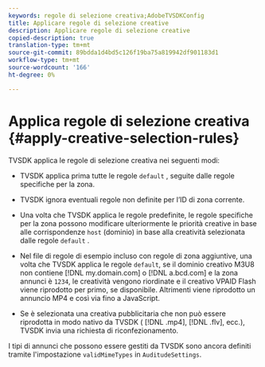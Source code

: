 ```yaml
---
keywords: regole di selezione creativa;AdobeTVSDKConfig
title: Applicare regole di selezione creative
description: Applicare regole di selezione creative
copied-description: true
translation-type: tm+mt
source-git-commit: 89bdda1d4bd5c126f19ba75a819942df901183d1
workflow-type: tm+mt
source-wordcount: '166'
ht-degree: 0%

---
```



# Applica regole di selezione creativa {#apply-creative-selection-rules}

TVSDK applica le regole di selezione creativa nei seguenti modi:

* TVSDK applica prima tutte le regole `default` , seguite dalle regole specifiche per la zona.
* TVSDK ignora eventuali regole non definite per l’ID di zona corrente.
* Una volta che TVSDK applica le regole predefinite, le regole specifiche per la zona possono modificare ulteriormente le priorità creative in base alle corrispondenze `host` (dominio) in base alla creatività selezionata dalle regole `default` .

* Nel file di regole di esempio incluso con regole di zona aggiuntive, una volta che TVSDK applica le regole `default`, se il dominio creativo M3U8 non contiene [!DNL my.domain.com] o [!DNL a.bcd.com] e la zona annunci è `1234`, le creatività vengono riordinate e il creativo VPAID Flash viene riprodotto per primo, se disponibile. Altrimenti viene riprodotto un annuncio MP4 e così via fino a JavaScript.

* Se è selezionata una creativa pubblicitaria che non può essere riprodotta in modo nativo da TVSDK ( [!DNL .mp4], [!DNL .flv], ecc.), TVSDK invia una richiesta di riconfezionamento.

I tipi di annunci che possono essere gestiti da TVSDK sono ancora definiti tramite l&#39;impostazione `validMimeTypes` in `AuditudeSettings`.

<!-- 

In Android 2.5 API docs, I see a 
<span class="codeph"> setValidMimeTypes</span> but not a 
<span class="codeph"> getValidMimeTypes</span>.

 -->


